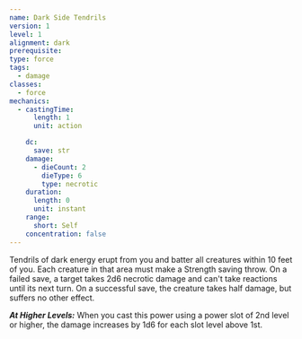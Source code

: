 ```yaml
---
name: Dark Side Tendrils
version: 1
level: 1
alignment: dark
prerequisite: 
type: force
tags:
  - damage
classes:
  - force
mechanics:
  - castingTime:
      length: 1
      unit: action

    dc:
      save: str
    damage:
      - dieCount: 2
        dieType: 6
        type: necrotic
    duration:
      length: 0
      unit: instant
    range:
      short: Self
    concentration: false
---
```

Tendrils of dark energy erupt from you and batter all creatures within 10 feet of you. Each creature in that area must make a Strength saving throw. On a failed save, a target takes 2d6 necrotic damage and can't take reactions until its next turn. On a successful save, the creature takes half damage, but suffers no other effect.

***__At Higher Levels__:*** When you cast this power using a power slot of 2nd level or higher, the damage increases by 1d6 for each slot level above 1st.
    